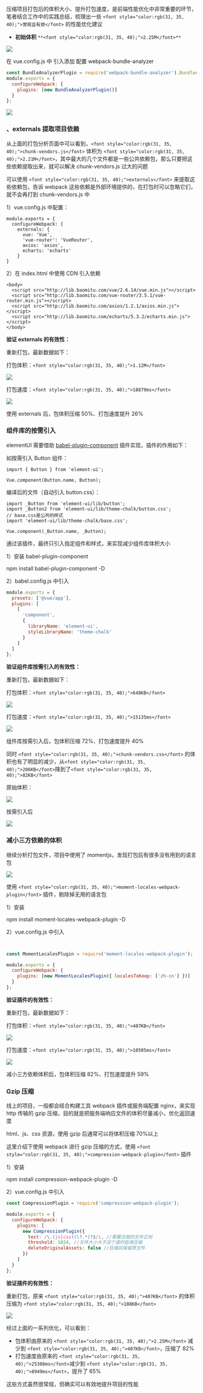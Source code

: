 <font style="color:rgb(31, 35, 40);">压缩项目打包后的体积大小、提升打包速度，是前端性能优化中非常重要的环节，笔者结合工作中的实践总结，梳理出一些 </font>`<font style="color:rgb(31, 35, 40);">常规且有效</font>`<font style="color:rgb(31, 35, 40);"> 的性能优化建议</font>

+ **<font style="color:rgb(31, 35, 40);">初始体积 </font>**`**<font style="color:rgb(31, 35, 40);">2.25M</font>**`

![](https://cdn.nlark.com/yuque/0/2024/png/207857/1727166839618-310fc57c-6113-49de-83d5-466e7bc203a0.png)

在 <font style="color:rgb(31, 35, 40);">vue.config.js 中 引入</font>添加  配置 webpack-bundle-analyzer

```javascript
const BundleAnalyzerPlugin = require('webpack-bundle-analyzer').BundleAnalyzerPlugin;
module.exports = {
  configureWebpack: {
    plugins: [new BundleAnalyzerPlugin()]
  }
};
```

![](https://cdn.nlark.com/yuque/0/2024/png/207857/1727166885671-ad84eb34-7d47-496e-8d7e-5fdfbe75a12a.png)

### <font style="color:rgb(31, 35, 40);">、externals 提取项目依赖</font>
<font style="color:rgb(31, 35, 40);">从上面的打包分析页面中可以看到，</font>`<font style="color:rgb(31, 35, 40);">chunk-vendors.js</font>`<font style="color:rgb(31, 35, 40);"> </font><font style="color:rgb(31, 35, 40);">体积为</font><font style="color:rgb(31, 35, 40);"> </font>`<font style="color:rgb(31, 35, 40);">2.21M</font>`<font style="color:rgb(31, 35, 40);">，其中最大的几个文件都是一些公共依赖包，那么只要把这些依赖提取出来，就可以解决 chunk-vendors.js 过大的问题</font>

<font style="color:rgb(31, 35, 40);">可以使用</font><font style="color:rgb(31, 35, 40);"> </font>`<font style="color:rgb(31, 35, 40);">externals</font>`<font style="color:rgb(31, 35, 40);"> </font><font style="color:rgb(31, 35, 40);">来提取这些依赖包，告诉 webpack 这些依赖是外部环境提供的，在打包时可以忽略它们，就不会再打到 chunk-vendors.js 中</font>

<font style="color:rgb(31, 35, 40);">1）vue.config.js 中配置：</font>

```plain
module.exports = {
  configureWebpack: {
    externals: {
      vue: 'Vue',
      'vue-router': 'VueRouter',
      axios: 'axios',
      echarts: 'echarts'
    }
}
```

<font style="color:rgb(31, 35, 40);">2）在 index.html 中使用 CDN 引入依赖</font>

```plain
<body>
  <script src="http://lib.baomitu.com/vue/2.6.14/vue.min.js"></script>
  <script src="http://lib.baomitu.com/vue-router/3.5.1/vue-router.min.js"></script>
  <script src="http://lib.baomitu.com/axios/1.2.1/axios.min.js"></script>
  <script src="http://lib.baomitu.com/echarts/5.3.2/echarts.min.js"></script>
</body>
```

**<font style="color:rgb(31, 35, 40);">验证 externals 的有效性：</font>**

<font style="color:rgb(31, 35, 40);">重新打包，最新数据如下：</font>

<font style="color:rgb(31, 35, 40);">打包体积：</font>`<font style="color:rgb(31, 35, 40);">1.12M</font>`

![](https://cdn.nlark.com/yuque/0/2024/png/207857/1727166917084-768f6c16-a946-4c19-b8c5-58abae0569d3.png)

<font style="color:rgb(31, 35, 40);">打包速度：</font>`<font style="color:rgb(31, 35, 40);">18879ms</font>`

![](https://cdn.nlark.com/yuque/0/2024/png/207857/1727166925826-46288baa-2fe6-4dbf-abb8-a13dd1df9ca8.png)

<font style="color:rgb(31, 35, 40);">使用 externals 后，包体积压缩 50%、打包速度提升 26%</font>

### <font style="color:rgb(31, 35, 40);">组件库的按需引入</font>
<font style="color:rgb(31, 35, 40);">elementUI 需要借助</font><font style="color:rgb(31, 35, 40);"> </font>[<font style="color:rgb(31, 35, 40);">babel-plugin-component</font>](https://link.juejin.cn/?target=https%3A%2F%2Fgithub.com%2FQingWei-Li%2Fbabel-plugin-component)<font style="color:rgb(31, 35, 40);"> </font><font style="color:rgb(31, 35, 40);">插件实现，插件的作用如下：</font>

<font style="color:rgb(31, 35, 40);">如按需引入 Button 组件：</font>

```plain
import { Button } from 'element-ui';

Vue.component(Button.name, Button);
```

<font style="color:rgb(31, 35, 40);">编译后的文件（自动引入 button.css）：</font>

```plain
import _Button from 'element-ui/lib/button';
import _Button2 from 'element-ui/lib/theme-chalk/button.css';
// base.css是公共的样式
import 'element-ui/lib/theme-chalk/base.css';

Vue.component(_Button.name, _Button);
```

<font style="color:rgb(31, 35, 40);">通过该插件，最终只引入指定组件和样式，来实现减少组件库体积大小</font>

<font style="color:rgb(31, 35, 40);">1）安装 babel-plugin-component</font>

<font style="color:rgb(31, 35, 40);">npm install babel-plugin-component -D</font>

<font style="color:rgb(31, 35, 40);">2）babel.config.js 中引入</font>

```javascript
module.exports = {
  presets: ['@vue/app'],
  plugins: [
    [
      'component',
      {
        libraryName: 'element-ui',
        styleLibraryName: 'theme-chalk'
      }
    ]
  ]
};
```

 

**<font style="color:rgb(31, 35, 40);">验证组件库按需引入的有效性：</font>**

<font style="color:rgb(31, 35, 40);">重新打包，最新数据如下：</font>

<font style="color:rgb(31, 35, 40);">打包体积：</font>`<font style="color:rgb(31, 35, 40);">648KB</font>`

![](https://cdn.nlark.com/yuque/0/2024/png/207857/1727166996201-1eac3762-d0da-4fc1-a6c0-f4588fe1ee2d.png)



<font style="color:rgb(31, 35, 40);">打包速度：</font>`<font style="color:rgb(31, 35, 40);">15135ms</font>`

![](https://cdn.nlark.com/yuque/0/2024/png/207857/1727167007328-0135bbe8-6b9e-411e-a3e4-2b01cb2e0594.png)



<font style="color:rgb(31, 35, 40);">组件库按需引入后，包体积压缩 72%、打包速度提升 40%</font>

<font style="color:rgb(31, 35, 40);">同时 </font>`<font style="color:rgb(31, 35, 40);">chunk-vendors.css</font>`<font style="color:rgb(31, 35, 40);"> 的体积也有了明显的减少，从</font>`<font style="color:rgb(31, 35, 40);">206KB</font>`<font style="color:rgb(31, 35, 40);">降到了</font>`<font style="color:rgb(31, 35, 40);">82KB</font>`

<font style="color:rgb(31, 35, 40);">原始体积：</font>

![](https://cdn.nlark.com/yuque/0/2024/png/207857/1727167025378-f55c46fd-bcd3-46ba-9203-46f6c0ca7a93.png)

<font style="color:rgb(31, 35, 40);">按需引入后</font>

![](https://cdn.nlark.com/yuque/0/2024/png/207857/1727167046100-a02034fd-723b-4b50-a2ec-bd981acc893f.png)



### <font style="color:rgb(31, 35, 40);">减小三方依赖的体积</font>
<font style="color:rgb(31, 35, 40);">继续分析打包文件，项目中使用了 momentjs，发现打包后有很多没有用到的语言包</font>

![](https://cdn.nlark.com/yuque/0/2024/png/207857/1727167072941-36312d7e-97a8-4f20-8b54-320c643d82a8.png)

<font style="color:rgb(31, 35, 40);">使用</font><font style="color:rgb(31, 35, 40);"> </font>`<font style="color:rgb(31, 35, 40);">moment-locales-webpack-plugin</font>`<font style="color:rgb(31, 35, 40);"> </font><font style="color:rgb(31, 35, 40);">插件，剔除掉无用的语言包</font>

<font style="color:rgb(31, 35, 40);">1）安装</font>

<font style="color:rgb(31, 35, 40);">npm install moment-locales-webpack-plugin -D</font>

<font style="color:rgb(31, 35, 40);">2）vue.config.js 中引入</font>

```javascript


const MomentLocalesPlugin = require('moment-locales-webpack-plugin');

module.exports = {
  configureWebpack: {
    plugins: [new MomentLocalesPlugin({ localesToKeep: ['zh-cn'] })]
  }
};
```

**<font style="color:rgb(31, 35, 40);">验证插件的有效性：</font>**

<font style="color:rgb(31, 35, 40);">重新打包，最新数据如下：</font>

<font style="color:rgb(31, 35, 40);">打包体积：</font>`<font style="color:rgb(31, 35, 40);">407KB</font>`

![](https://cdn.nlark.com/yuque/0/2024/png/207857/1727167106644-9f972277-fabb-4248-b75c-6ec17f99021b.png)



<font style="color:rgb(31, 35, 40);">打包速度：</font>`<font style="color:rgb(31, 35, 40);">10505ms</font>`

![](https://cdn.nlark.com/yuque/0/2024/png/207857/1727167131216-0b244995-1cdf-44b0-b73d-a9f55b7743f6.png)

<font style="color:rgb(31, 35, 40);">减小三方依赖体积后，包体积压缩 82%、打包速度提升 59%</font>

<font style="color:rgb(31, 35, 40);"></font>

### <font style="color:rgb(31, 35, 40);">Gzip 压缩</font>
<font style="color:rgb(31, 35, 40);">线上的项目，一般都会结合构建工具 webpack 插件或服务端配置 nginx，来实现 http 传输的 gzip 压缩，目的就是把服务端响应文件的体积尽量减小，优化返回速度</font>

<font style="color:rgb(31, 35, 40);">html、js、css 资源，使用 gzip 后通常可以将体积压缩 70%以上</font>

<font style="color:rgb(31, 35, 40);">这里介绍下使用 webpack 进行 gzip 压缩的方式，使用</font><font style="color:rgb(31, 35, 40);"> </font>`<font style="color:rgb(31, 35, 40);">compression-webpack-plugin</font>`<font style="color:rgb(31, 35, 40);"> </font><font style="color:rgb(31, 35, 40);">插件</font>

<font style="color:rgb(31, 35, 40);">1）安装</font>

<font style="color:rgb(31, 35, 40);">npm install compression-webpack-plugin -D</font>

<font style="color:rgb(31, 35, 40);">2）vue.config.js 中引入</font>

```javascript
const CompressionPlugin = require('compression-webpack-plugin');

module.exports = {
  configureWebpack: {
    plugins: [
      new CompressionPlugin({
        test: /\.(js|css)(\?.*)?$/i, //需要压缩的文件正则
        threshold: 1024, //文件大小大于这个值时启用压缩
        deleteOriginalAssets: false //压缩后保留原文件
      })
    ]
  }
};
```

**<font style="color:rgb(31, 35, 40);">验证插件的有效性：</font>**

<font style="color:rgb(31, 35, 40);">重新打包，原来 </font>`<font style="color:rgb(31, 35, 40);">407KB</font>`<font style="color:rgb(31, 35, 40);"> 的体积压缩为 </font>`<font style="color:rgb(31, 35, 40);">108KB</font>`

![](https://cdn.nlark.com/yuque/0/2024/png/207857/1727167160695-3d74bac0-b2be-491d-9b69-4b6ef43b3b9a.png)



<font style="color:rgb(31, 35, 40);">经过上面的一系列优化，可以看到：</font>

+ <font style="color:rgb(31, 35, 40);">包体积由原来的</font><font style="color:rgb(31, 35, 40);"> </font>`<font style="color:rgb(31, 35, 40);">2.25M</font>`<font style="color:rgb(31, 35, 40);"> </font><font style="color:rgb(31, 35, 40);">减少到</font><font style="color:rgb(31, 35, 40);"> </font>`<font style="color:rgb(31, 35, 40);">407KB</font>`<font style="color:rgb(31, 35, 40);">，压缩了 82%</font>
+ <font style="color:rgb(31, 35, 40);">打包速度由原来的</font><font style="color:rgb(31, 35, 40);"> </font>`<font style="color:rgb(31, 35, 40);">25386ms</font>`<font style="color:rgb(31, 35, 40);">减少到</font><font style="color:rgb(31, 35, 40);"> </font>`<font style="color:rgb(31, 35, 40);">8949ms</font>`<font style="color:rgb(31, 35, 40);">，提升了 65%</font>

<font style="color:rgb(31, 35, 40);">这些方式虽然很常规，但确实可以有效地提升项目的性能</font>

